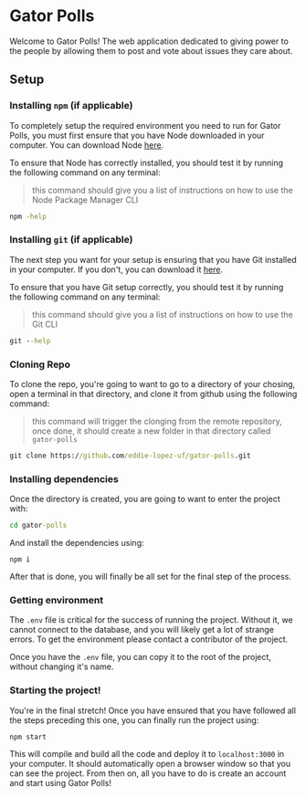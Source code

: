 # Gator Polls

Welcome to Gator Polls! The web application dedicated to giving power to the people by allowing them to post and vote about issues they care about.

## Setup

### Installing `npm` (if applicable)

To completely setup the required environment you need to run for Gator Polls, you must first ensure that you have Node downloaded in your computer. You can download Node [here](https://nodejs.org/en/download/).

To ensure that Node has correctly installed, you should test it by running the following command on any terminal:

> this command should give you a list of instructions on how to use the Node Package Manager CLI
```cmd
npm -help
```

### Installing `git` (if applicable)

The next step you want for your setup is ensuring that you have Git installed in your computer. If you don't, you can download it [here](https://git-scm.com/download/win). 

To ensure that you have Git setup correctly, you should test it by running the following command on any terminal:

> this command should give you a list of instructions on how to use the Git CLI
```cmd
git --help
```

### Cloning Repo

To clone the repo, you're going to want to go to a directory of your chosing, open a terminal in that directory, and clone it from github using the following command:

> this command will trigger the clonging from the remote repository, once done, it should create a new folder in that directory called `gator-polls`
```cmd
git clone https://github.com/eddie-lopez-uf/gator-polls.git
```

### Installing dependencies

Once the directory is created, you are going to want to enter the project with:

```cmd
cd gator-polls
```

And install the dependencies using:

```cmd:
npm i
```

After that is done, you will finally be all set for the final step of the process.

### Getting environment

The `.env` file is critical for the success of running the project. Without it, we cannot connect to the database, and you will likely get a lot of strange errors. To get the environment please contact a contributor of the project.

Once you have the `.env` file, you can copy it to the root of the project, without changing it's name.

### Starting the project!

You're in the final stretch! Once you have ensured that you have followed all the steps preceding this one, you can finally run the project using:

```cmd
npm start
```

This will compile and build all the code and deploy it to `localhost:3000` in your computer. It should automatically open a browser window so that you can see the project. From then on, all you have to do is create an account and start using Gator Polls!
